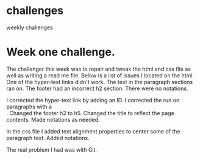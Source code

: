 # challenges
weekly challenges
# Week one challenge.
The challenger this week was to repair and tweak the html and css file as well as writing a read me file.
Below is a list of issues I located on the html.
One of the hyper-text links didn't work.
The text in the paragraph sections ran on.
The footer had an incorrect h2 section.
There were no notations. 

I corrected the hyper-text link by adding an ID.
I corrected the run on paragraphs with a <br />.
Changed the footer h2 to h5.
Changed the title to reflect the page contents.
Made notations as needed.

In the css file I added text alignment properties to center some of the 
paragraph text.
Added notations.

The real problem I had was with Git.
